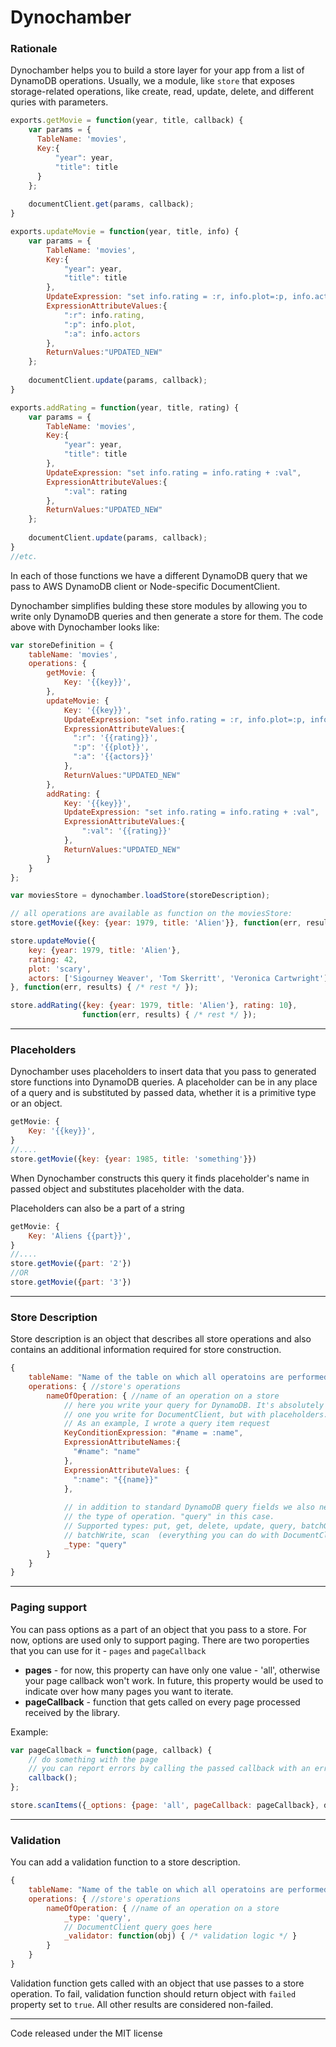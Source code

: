 # Dynochamber

### Rationale
Dynochamber helps you to build a store layer for your app from a list of DynamoDB operations.
Usually, we a module, like `store` that exposes storage-related operations, like create, read, update, delete, and different quries with parameters.

```javascript
exports.getMovie = function(year, title, callback) {
	var params = {
      TableName: 'movies',
      Key:{
          "year": year,
          "title": title
      }
    };
    
    documentClient.get(params, callback);
}

exports.updateMovie = function(year, title, info) {
	var params = {
    	TableName: 'movies',
        Key:{
            "year": year,
            "title": title
        },
        UpdateExpression: "set info.rating = :r, info.plot=:p, info.actors=:a",
        ExpressionAttributeValues:{
            ":r": info.rating,
            ":p": info.plot,
            ":a": info.actors
        },
        ReturnValues:"UPDATED_NEW"
    };
    
    documentClient.update(params, callback);
}

exports.addRating = function(year, title, rating) {
	var params = {
    	TableName: 'movies',
        Key:{
            "year": year,
            "title": title
        },
        UpdateExpression: "set info.rating = info.rating + :val",
        ExpressionAttributeValues:{
        	":val": rating
        },
        ReturnValues:"UPDATED_NEW"
    };
    
    documentClient.update(params, callback);
}
//etc.
```

In each of those functions we have a different DynamoDB query that we pass to AWS DynamoDB client or Node-specific DocumentClient.

Dynochamber simplifies bulding these store modules by allowing you to write only DynamoDB queries and then generate a store for them. The code above with Dynochamber looks like:

```javascript
var storeDefinition = {
	tableName: 'movies',
    operations: {
    	getMovie: {
        	Key: '{{key}}',
        },
        updateMovie: {
        	Key: '{{key}}',
        	UpdateExpression: "set info.rating = :r, info.plot=:p, info.actors=:a",
            ExpressionAttributeValues:{
              ":r": '{{rating}}',
              ":p": '{{plot}}',
              ":a": '{{actors}}'
          	},
            ReturnValues:"UPDATED_NEW"
        },
        addRating: {
        	Key: '{{key}}',
            UpdateExpression: "set info.rating = info.rating + :val",
            ExpressionAttributeValues:{
                ":val": '{{rating}}'
            },
            ReturnValues:"UPDATED_NEW"
        }
    }
};

var moviesStore = dynochamber.loadStore(storeDescription);

// all operations are available as function on the moviesStore:
store.getMovie({key: {year: 1979, title: 'Alien'}}, function(err, results) { /* rest */ });

store.updateMovie({
	key: {year: 1979, title: 'Alien'},
  	rating: 42,
  	plot: 'scary',
  	actors: ['Sigourney Weaver', 'Tom Skerritt', 'Veronica Cartwright']
}, function(err, results) { /* rest */ });

store.addRating({key: {year: 1979, title: 'Alien'}, rating: 10}, 
                function(err, results) { /* rest */ });

```
---
### Placeholders
Dynochamber uses placeholders to insert data that you pass to generated store functions into DynamoDB queries. A placeholder can be in any place of a query and is substituted by passed data, whether it is a primitive type or an object.

```javascript
getMovie: {
	Key: '{{key}}',
}
//....
store.getMovie({key: {year: 1985, title: 'something'}})

```
When Dynochamber constructs this query it finds placeholder's name in passed object and substitutes placeholder with the data.

Placeholders can also be a part of a string
```javascript
getMovie: {
	Key: 'Aliens {{part}}',
}
//....
store.getMovie({part: '2'})
//OR
store.getMovie({part: '3'})

```


---
### Store Description
Store description is an object that describes all store operations and also contains an additional information required for store construction.

```javascript
{
	tableName: "Name of the table on which all operatoins are performed",
    operations: { //store's operations
    	nameOfOperation: { //name of an operation on a store
        	// here you write your query for DynamoDB. It's absolutely the same as the 
            // one you write for DocumentClient, but with placeholders.
            // As an example, I wrote a query item request
            KeyConditionExpression: "#name = :name",
            ExpressionAttributeNames:{
              "#name": "name"
            },
            ExpressionAttributeValues: {
              ":name": "{{name}}"
            },
            
            // in addition to standard DynamoDB query fields we also need to specify
            // the type of operation. "query" in this case.
            // Supported types: put, get, delete, update, query, batchGet, 
            // batchWrite, scan  (everything you can do with DocumentClient
            _type: "query"
        }
    }
}
```
---
### Paging support
You can pass options as a part of an object that you pass to a store. For now, options are used only to support paging. There are two poroperties that you can use for it - `pages` and `pageCallback`

- **pages** - for now, this property can have only one value - 'all', otherwise your page callback won't work. In future, this property would be used to indicate over how many pages  you want to iterate.
- **pageCallback** - function that gets called on every page processed received by the library.

Example:
```javascript
var pageCallback = function(page, callback) {
	// do something with the page
    // you can report errors by calling the passed callback with an error
    callback();
};

store.scanItems({_options: {page: 'all', pageCallback: pageCallback}, done);
```
---
### Validation
You can add a validation function to a store description.

```javascript
{
	tableName: "Name of the table on which all operatoins are performed",
    operations: { //store's operations
    	nameOfOperation: { //name of an operation on a store
        	_type: 'query',
        	// DocumentClient query goes here
            _validator: function(obj) { /* validation logic */ }
        }
    }
}
```

Validation function gets called with an object that use passes to a store operation. To fail, validation function should return object with `failed` property set to `true`. All other results are considered non-failed.

---
Code released under the MIT license
